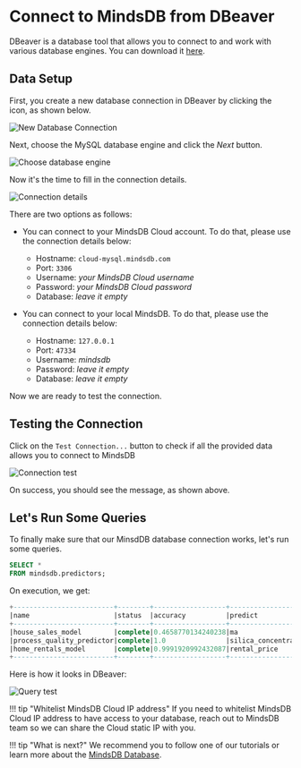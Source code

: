 # Connect to MindsDB from DBeaver

DBeaver is a database tool that allows you to connect to and work with various database engines. You can download it [here](https://dbeaver.io/).

## Data Setup

First, you create a new database connection in DBeaver by clicking the icon, as shown below.

![New Database Connection](/assets/sql/dbeaver_1.png)

Next, choose the MySQL database engine and click the *Next* button.

![Choose database engine](/assets/sql/dbeaver_2.png)

Now it's the time to fill in the connection details.

![Connection details](/assets/sql/dbeaver_3.png)

There are two options as follows:

- You can connect to your MindsDB Cloud account. To do that, please use the connection details below:
    - Hostname: `cloud-mysql.mindsdb.com`
    - Port: `3306`
    - Username: *your MindsDB Cloud username*
    - Password: *your MindsDB Cloud password*
    - Database: *leave it empty*

- You can connect to your local MindsDB. To do that, please use the connection details below:
    - Hostname: `127.0.0.1`
    - Port: `47334`
    - Username: *mindsdb*
    - Password: *leave it empty*
    - Database: *leave it empty*

Now we are ready to test the connection.

## Testing the Connection

Click on the `Test Connection...` button to check if all the provided data allows you to connect to MindsDB

![Connection test](/assets/sql/dbeaver_4.png)

On success, you should see the message, as shown above.

## Let's Run Some Queries

To finally make sure that our MinsdDB database connection works, let's run some queries.

```sql
SELECT *
FROM mindsdb.predictors;
```

On execution, we get:

```sql
+-------------------------+--------+------------------+------------------+-------------+---------------+-----+-----------------+----------------+
|name                     |status  |accuracy          |predict           |update_status|mindsdb_version|error|select_data_query|training_options|
+-------------------------+--------+------------------+------------------+-------------+---------------+-----+-----------------+----------------+
|house_sales_model        |complete|0.4658770134240238|ma                |up_to_date   |22.7.5.1       |     |                 |                |
|process_quality_predictor|complete|1.0               |silica_concentrate|up_to_date   |22.7.5.1       |     |                 |                |
|home_rentals_model       |complete|0.9991920992432087|rental_price      |up_to_date   |22.7.4.0       |     |                 |                |
+-------------------------+--------+------------------+------------------+-------------+---------------+-----+-----------------+----------------+
```

Here is how it looks in DBeaver:

![Query test](/assets/sql/dbeaver_5.png)

!!! tip "Whitelist MindsDB Cloud IP address"
    If you need to whitelist MindsDB Cloud IP address to have access to your database, reach out to MindsDB team so we can share the Cloud static IP with you.

!!! tip "What is next?"
    We recommend you to follow one of our tutorials or learn more about the [MindsDB Database](/sql/table-structure/).
